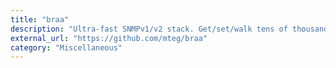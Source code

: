 ```yaml
---
title: "braa"
description: "Ultra-fast SNMPv1/v2 stack. Get/set/walk tens of thousands of hosts at once.."
external_url: "https://github.com/mteg/braa"
category: "Miscellaneous"
---
```

